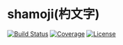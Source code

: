 shamoji(杓文字)
=======

[![Build Status](http://img.shields.io/travis/dogenzaka/shamoji.svg?style=flat)](https://travis-ci.org/dogenzaka/shamoji)
[![Coverage](http://img.shields.io/codecov/c/github/dogenzaka/shamoji.svg?style=flat)](https://codecov.io/github/dogenzaka/shamoji)
[![License](http://img.shields.io/badge/license-MIT-red.svg?style=flat)](https://github.com/dogenzaka/shamoji/blob/master/LICENSE)
